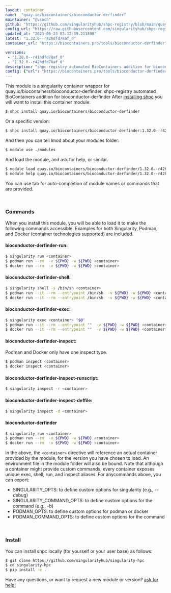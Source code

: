 ```yaml
---
layout: container
name:  "quay.io/biocontainers/bioconductor-derfinder"
maintainer: "@vsoch"
github: "https://github.com/singularityhub/shpc-registry/blob/main/quay.io/biocontainers/bioconductor-derfinder/container.yaml"
config_url: "https://raw.githubusercontent.com/singularityhub/shpc-registry/main/quay.io/biocontainers/bioconductor-derfinder/container.yaml"
updated_at: "2023-06-23 03:12:39.211898"
latest: "1.32.0--r42hdfd78af_0"
container_url: "https://biocontainers.pro/tools/bioconductor-derfinder"

versions:
 - "1.28.0--r41hdfd78af_0"
 - "1.32.0--r42hdfd78af_0"
description: "shpc-registry automated BioContainers addition for bioconductor-derfinder"
config: {"url": "https://biocontainers.pro/tools/bioconductor-derfinder", "maintainer": "@vsoch", "description": "shpc-registry automated BioContainers addition for bioconductor-derfinder", "latest": {"1.32.0--r42hdfd78af_0": "sha256:33adb6dbffed891a17611d910a526c2a34617167517efbfb2380e7fd75f63759"}, "tags": {"1.28.0--r41hdfd78af_0": "sha256:7fd6b77392a01de04414ac77be6bbfb043df4575cc20066973c8d74f5f0eaa40", "1.32.0--r42hdfd78af_0": "sha256:33adb6dbffed891a17611d910a526c2a34617167517efbfb2380e7fd75f63759"}, "docker": "quay.io/biocontainers/bioconductor-derfinder"}
---
```


This module is a singularity container wrapper for quay.io/biocontainers/bioconductor-derfinder.
shpc-registry automated BioContainers addition for bioconductor-derfinder
After [installing shpc](#install) you will want to install this container module:


```bash
$ shpc install quay.io/biocontainers/bioconductor-derfinder
```

Or a specific version:

```bash
$ shpc install quay.io/biocontainers/bioconductor-derfinder:1.32.0--r42hdfd78af_0
```

And then you can tell lmod about your modules folder:

```bash
$ module use ./modules
```

And load the module, and ask for help, or similar.

```bash
$ module load quay.io/biocontainers/bioconductor-derfinder/1.32.0--r42hdfd78af_0
$ module help quay.io/biocontainers/bioconductor-derfinder/1.32.0--r42hdfd78af_0
```

You can use tab for auto-completion of module names or commands that are provided.

<br>

### Commands

When you install this module, you will be able to load it to make the following commands accessible.
Examples for both Singularity, Podman, and Docker (container technologies supported) are included.

#### bioconductor-derfinder-run:

```bash
$ singularity run <container>
$ podman run --rm  -v ${PWD} -w ${PWD} <container>
$ docker run --rm  -v ${PWD} -w ${PWD} <container>
```

#### bioconductor-derfinder-shell:

```bash
$ singularity shell -s /bin/sh <container>
$ podman run --it --rm --entrypoint /bin/sh  -v ${PWD} -w ${PWD} <container>
$ docker run --it --rm --entrypoint /bin/sh  -v ${PWD} -w ${PWD} <container>
```

#### bioconductor-derfinder-exec:

```bash
$ singularity exec <container> "$@"
$ podman run --it --rm --entrypoint ""  -v ${PWD} -w ${PWD} <container> "$@"
$ docker run --it --rm --entrypoint ""  -v ${PWD} -w ${PWD} <container> "$@"
```

#### bioconductor-derfinder-inspect:

Podman and Docker only have one inspect type.

```bash
$ podman inspect <container>
$ docker inspect <container>
```

#### bioconductor-derfinder-inspect-runscript:

```bash
$ singularity inspect -r <container>
```

#### bioconductor-derfinder-inspect-deffile:

```bash
$ singularity inspect -d <container>
```



#### bioconductor-derfinder

```bash
$ singularity run <container>
$ podman run --rm  -v ${PWD} -w ${PWD} <container>
$ docker run --rm  -v ${PWD} -w ${PWD} <container>
```


In the above, the `<container>` directive will reference an actual container provided
by the module, for the version you have chosen to load. An environment file in the
module folder will also be bound. Note that although a container
might provide custom commands, every container exposes unique exec, shell, run, and
inspect aliases. For anycommands above, you can export:

 - SINGULARITY_OPTS: to define custom options for singularity (e.g., --debug)
 - SINGULARITY_COMMAND_OPTS: to define custom options for the command (e.g., -b)
 - PODMAN_OPTS: to define custom options for podman or docker
 - PODMAN_COMMAND_OPTS: to define custom options for the command

<br>

### Install

You can install shpc locally (for yourself or your user base) as follows:

```bash
$ git clone https://github.com/singularityhub/singularity-hpc
$ cd singularity-hpc
$ pip install -e .
```

Have any questions, or want to request a new module or version? [ask for help!](https://github.com/singularityhub/singularity-hpc/issues)